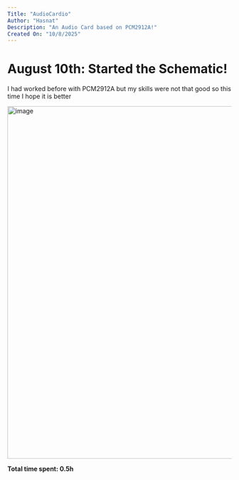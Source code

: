 ```yaml
---
Title: "AudioCardio"
Author: "Hasnat"
Description: "An Audio Card based on PCM2912A!"
Created On: "10/8/2025"
---
```


# August 10th: Started the Schematic!

I had worked before with PCM2912A but my skills were not that good so this time I hope it is better

<img width="1126" height="792" alt="image" src="https://github.com/user-attachments/assets/f2a86617-6c82-4f03-9a01-13392cc826ae" />


**Total time spent: 0.5h**
